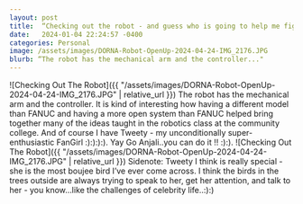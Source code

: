 ```yaml
---
layout: post
title:  “Checking out the robot - and guess who is going to help me figure out this robot”
date:   2024-01-04 22:24:57 -0400
categories: Personal
image: /assets/images/DORNA-Robot-OpenUp-2024-04-24-IMG_2176.JPG
blurb: “The robot has the mechanical arm and the controller..."
---
```

![Checking Out The Robot]({{ "/assets/images/DORNA-Robot-OpenUp-2024-04-24-IMG_2176.JPG" | relative_url }})
The robot has the mechanical arm and the controller. It is kind of interesting how having a different model than FANUC and having a more open system than FANUC helped bring together many of the ideas taught in the robotics class at the community college. And of course I have Tweety - my unconditionally super-enthusiastic FanGirl :):):):).     Yay Go Anjali..you can do it !! :):). 
![Checking Out The Robot]({{ "/assets/images/DORNA-Robot-OpenUp-2024-04-24-IMG_2176.JPG" | relative_url }})
Sidenote: Tweety I think is really special - she is the most boujee bird I’ve ever come across. I think the birds in the trees outside are always trying to speak to her, get her attention, and talk to her - you know…like the challenges of celebrity life..:):)
